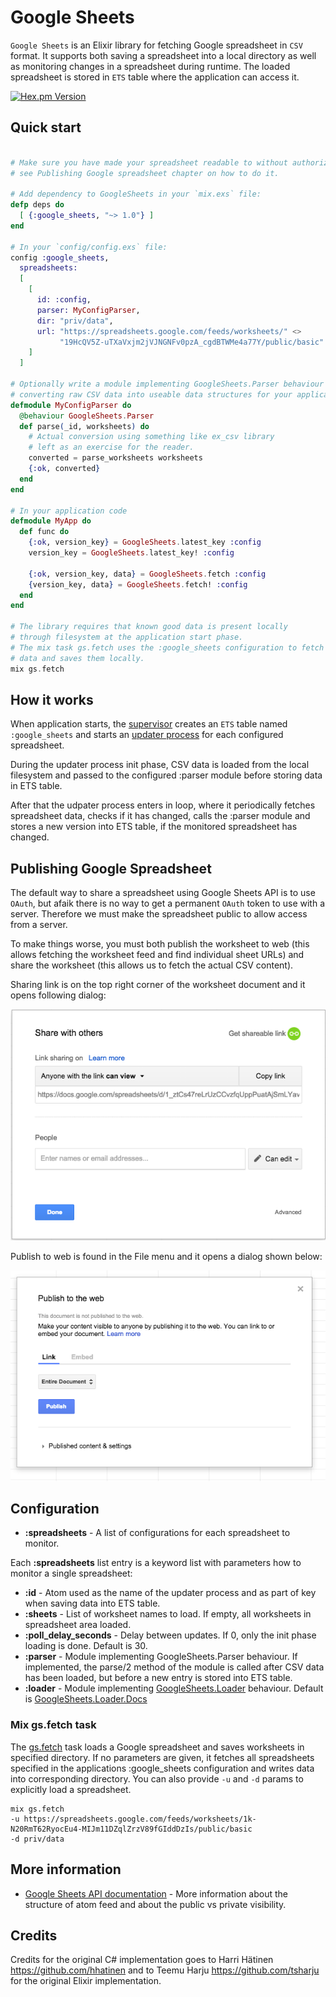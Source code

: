# Google Sheets 

`Google Sheets` is an Elixir library for fetching Google spreadsheet in `CSV` format. It supports both saving a spreadsheet into a local directory as well as monitoring changes in a spreadsheet during runtime. The loaded spreadsheet is stored in `ETS` table where the application can access it.

[![Hex.pm Version](http://img.shields.io/hexpm/v/google_sheets.svg?style=flat)](https://hex.pm/packages/google_sheets)

## Quick start

```elixir

# Make sure you have made your spreadsheet readable to without authorization,
# see Publishing Google spreadsheet chapter on how to do it.

# Add dependency to GoogleSheets in your `mix.exs` file:
defp deps do
  [ {:google_sheets, "~> 1.0"} ]
end

# In your `config/config.exs` file:
config :google_sheets,
  spreadsheets:
  [
    [    
      id: :config,
      parser: MyConfigParser,
      dir: "priv/data",
      url: "https://spreadsheets.google.com/feeds/worksheets/" <>
           "19HcQV5Z-uTXaVxjm2jVJNGNFv0pzA_cgdBTWMe4a77Y/public/basic"
    ]
  ]

# Optionally write a module implementing GoogleSheets.Parser behaviour for
# converting raw CSV data into useable data structures for your application.
defmodule MyConfigParser do
  @behaviour GoogleSheets.Parser
  def parse(_id, worksheets) do
    # Actual conversion using something like ex_csv library 
    # left as an exercise for the reader.
    converted = parse_worksheets worksheets
    {:ok, converted}
  end
end

# In your application code
defmodule MyApp do
  def func do
    {:ok, version_key} = GoogleSheets.latest_key :config
    version_key = GoogleSheets.latest_key! :config

    {:ok, version_key, data} = GoogleSheets.fetch :config
    {version_key, data} = GoogleSheets.fetch! :config
  end
end

# The library requires that known good data is present locally
# through filesystem at the application start phase. 
# The mix task gs.fetch uses the :google_sheets configuration to fetch CSV
# data and saves them locally.
mix gs.fetch

```

## How it works

When application starts, the [supervisor](lib/google_sheets/supervisor.ex) creates an `ETS` table named `:google_sheets` and starts an [updater process](lib/google_sheets/updater.ex) for each configured spreadsheet.

During the updater process init phase, CSV data is loaded from the local filesystem and passed to the configured :parser module before storing data in ETS table.

After that the udpater process enters in loop, where it periodically fetches spreadsheet data, checks if it has changed, calls the :parser module and stores a new version into ETS table, if the monitored spreadsheet has changed.

## Publishing Google Spreadsheet

The default way to share a spreadsheet using Google Sheets API is to use `OAuth`, but afaik there is no way to get a permanent `OAuth` token to use with a server. Therefore we must make the spreadsheet public to allow access from a server.

To make things worse, you must both publish the worksheet to web (this allows fetching the worksheet feed and find individual sheet URLs) and share the worksheet (this allows us to fetch the actual CSV content).

Sharing link is on the top right corner of the worksheet document and it opens following dialog:

![Sharing dialog](/docs/share_link.png)

Publish to web is found in the File menu and it opens a dialog shown below:

![Publish to Web](/docs/publish_to_web.png)

## Configuration

* __:spreadsheets__ - A list of configurations for each spreadsheet to monitor.

Each __:spreadsheets__ list entry is a keyword list with parameters how to monitor a single spreadsheet:

* __:id__ - Atom used as the name of the updater process and as part of key when saving data into ETS table.
* __:sheets__ - List of worksheet names to load. If empty, all worksheets in spreadsheet area loaded.
* __:poll_delay_seconds__ - Delay between updates. If 0, only the init phase loading is done. Default is 30.
* __:parser__ - Module implementing GoogleSheets.Parser behaviour. If implemented, the parse/2 method of the module is called after CSV data has been loaded, but before a new entry is stored into ETS table.
* __:loader__ - Module implementing [GoogleSheets.Loader](lib/google_sheets/loader.ex) behaviour. Default is [GoogleSheets.Loader.Docs](lib/google_sheets/loader/docs.ex)

### Mix gs.fetch task

The [gs.fetch](lib/mix/task/gs.fetch.ex) task loads a Google spreadsheet and saves worksheets in specified directory. If no parameters are given, it fetches all spreadsheets specified in the applications :google_sheets configuration and writes data into corresponding directory. You can also provide `-u` and `-d` params to explicitly load a spreadsheet.

```
mix gs.fetch
-u https://spreadsheets.google.com/feeds/worksheets/1k-N20RmT62RyocEu4-MIJm11DZqlZrzV89fGIddDzIs/public/basic 
-d priv/data
```

## More information

* [Google Sheets API documentation](https://developers.google.com/google-apps/spreadsheets/) - More information about the structure of atom feed and about the public vs private visibility.

## Credits

Credits for the original C# implementation goes to Harri Hätinen https://github.com/hhatinen and to Teemu Harju https://github.com/tsharju for the original Elixir implementation.
